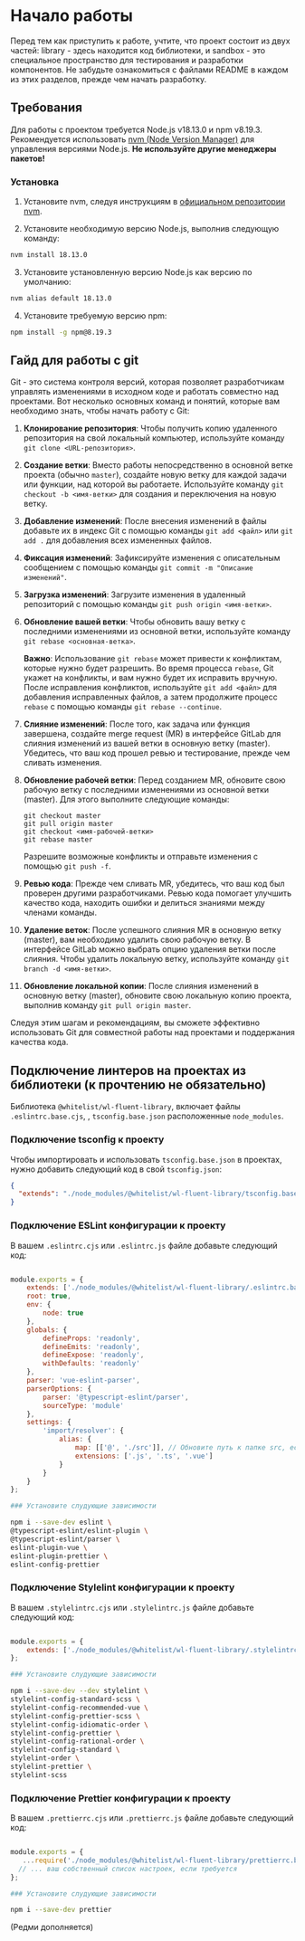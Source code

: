 # Начало работы

Перед тем как приступить к работе, учтите, что проект состоит из двух частей: library - здесь находится код библиотеки, и sandbox - это специальное пространство для тестирования и разработки компонентов. Не забудьте ознакомиться с файлами README в каждом из этих разделов, прежде чем начать разработку.


## Требования

Для работы с проектом требуется Node.js v18.13.0 и npm v8.19.3. Рекомендуется использовать
[nvm (Node Version Manager)](https://github.com/nvm-sh/nvm) для управления версиями Node.js.
**Не используйте другие менеджеры пакетов!**

### Установка

1. Установите nvm, следуя инструкциям в
   [официальном репозитории nvm](https://github.com/nvm-sh/nvm#installing-and-updating).

2. Установите необходимую версию Node.js, выполнив следующую команду:

```bash
nvm install 18.13.0
```

3. Установите установленную версию Node.js как версию по умолчанию:

```bash
nvm alias default 18.13.0
```

4. Установите требуемую версию npm:

```bash
npm install -g npm@8.19.3
```

## Гайд для работы с git

Git - это система контроля версий, которая позволяет разработчикам управлять изменениями в исходном коде и работать совместно над проектами. Вот несколько основных команд и понятий, которые вам необходимо знать, чтобы начать работу с Git:

1. **Клонирование репозитория**: Чтобы получить копию удаленного репозитория на свой локальный компьютер, используйте команду `git clone <URL-репозитория>`.

2. **Создание ветки**: Вместо работы непосредственно в основной ветке проекта (обычно `master`), создайте новую ветку для каждой задачи или функции, над которой вы работаете. Используйте команду `git checkout -b <имя-ветки>` для создания и переключения на новую ветку.

3. **Добавление изменений**: После внесения изменений в файлы добавьте их в индекс Git с помощью команды `git add <файл>` или `git add .` для добавления всех измененных файлов.

4. **Фиксация изменений**: Зафиксируйте изменения с описательным сообщением с помощью команды `git commit -m "Описание изменений"`.

5. **Загрузка изменений**: Загрузите изменения в удаленный репозиторий с помощью команды `git push origin <имя-ветки>`.

6. **Обновление вашей ветки**: Чтобы обновить вашу ветку с последними изменениями из основной ветки, используйте команду `git rebase <основная-ветка>`.

   **Важно**: Использование `git rebase` может привести к конфликтам, которые нужно будет разрешить. Во время процесса `rebase`, Git укажет на конфликты, и вам нужно будет их исправить вручную. После исправления конфликтов, используйте `git add <файл>` для добавления исправленных файлов, а затем продолжите процесс `rebase` с помощью команды `git rebase --continue`.

7. **Слияние изменений**: После того, как задача или функция завершена, создайте merge request (MR) в интерфейсе GitLab для слияния изменений из вашей ветки в основную ветку (master). Убедитесь, что ваш код прошел ревью и тестирование, прежде чем сливать изменения.

8. **Обновление рабочей ветки**: Перед созданием MR, обновите свою рабочую ветку с последними изменениями из основной ветки (master). Для этого выполните следующие команды:

   ```
   git checkout master
   git pull origin master
   git checkout <имя-рабочей-ветки>
   git rebase master
   ```

   Разрешите возможные конфликты и отправьте изменения с помощью `git push -f`.

9. **Ревью кода**: Прежде чем сливать MR, убедитесь, что ваш код был проверен другими разработчиками. Ревью кода помогает улучшить качество кода, находить ошибки и делиться знаниями между членами команды.

10. **Удаление веток**: После успешного слияния MR в основную ветку (master), вам необходимо удалить свою рабочую ветку. В интерфейсе GitLab можно выбрать опцию удаления ветки после слияния. Чтобы удалить локальную ветку, используйте команду `git branch -d <имя-ветки>`.

11. **Обновление локальной копии**: После слияния изменений в основную ветку (master), обновите свою локальную копию проекта, выполнив команду `git pull origin master`.

Следуя этим шагам и рекомендациям, вы сможете эффективно использовать Git для совместной работы над проектами и поддержания качества кода.


## Подключение линтеров на проектах из библиотеки (к прочтению не обязательно)

Библиотека `@whitelist/wl-fluent-library`,  включает файлы `.eslintrc.base.cjs`, , `tsconfig.base.json` расположенные `node_modules`.


### Подключение tsconfig к проекту

Чтобы импортировать и использовать `tsconfig.base.json` в проектах, нужно добавить следующий код в свой `tsconfig.json`:

```json
{
  "extends": "./node_modules/@whitelist/wl-fluent-library/tsconfig.base.json"
}
```
### Подключение ESLint конфигурации к проекту

В вашем `.eslintrc.cjs` или `.eslintrc.js` файле добавьте следующий код:

```javascript

module.exports = {
    extends: ['./node_modules/@whitelist/wl-fluent-library/.eslintrc.base.cjs', /* ... остальные расширения */],
    root: true,
    env: {
        node: true
    },
    globals: {
        defineProps: 'readonly',
        defineEmits: 'readonly',
        defineExpose: 'readonly',
        withDefaults: 'readonly'
    },
    parser: 'vue-eslint-parser',
    parserOptions: {
        parser: '@typescript-eslint/parser',
        sourceType: 'module'
    },
    settings: {
        'import/resolver': {
            alias: {
                map: [['@', './src']], // Обновите путь к папке src, если он отличается
                extensions: ['.js', '.ts', '.vue']
            }
        }
    }
};
```

```bash
### Установите слудующие зависимости

npm i --save-dev eslint \
@typescript-eslint/eslint-plugin \
@typescript-eslint/parser \
eslint-plugin-vue \
eslint-plugin-prettier \
eslint-config-prettier

```

### Подключение Stylelint конфигурации к проекту

В вашем `.stylelintrc.cjs` или `.stylelintrc.js` файле добавьте следующий код:

```javascript

module.exports = {
    extends: ['./node_modules/@whitelist/wl-fluent-library/.stylelintrc.base.cjs', /* ... остальные расширения */],
};
```
```bash
### Установите слудующие зависимости

npm i --save-dev --dev stylelint \
stylelint-config-standard-scss \
stylelint-config-recommended-vue \
stylelint-config-prettier-scss \
stylelint-config-idiomatic-order \
stylelint-config-prettier \
stylelint-config-rational-order \
stylelint-config-standard \
stylelint-order \
stylelint-prettier \
stylelint-scss
```

### Подключение Prettier конфигурации к проекту

В вашем `.prettierrc.cjs` или `.prettierrc.js` файле добавьте следующий код:

```javascript

module.exports = {
   ...require('./node_modules/@whitelist/wl-fluent-library/prettierrc.base.cjs')
  // ... ваш собственный список настроек, если требуется
};
````

```bash
### Установите слудующие зависимости

npm i --save-dev prettier
```
(Редми дополняется)
